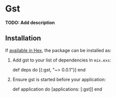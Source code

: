 # Gst

**TODO: Add description**

## Installation

If [available in Hex](https://hex.pm/docs/publish), the package can be installed as:

  1. Add gst to your list of dependencies in `mix.exs`:

        def deps do
          [{:gst, "~> 0.0.1"}]
        end

  2. Ensure gst is started before your application:

        def application do
          [applications: [:gst]]
        end

